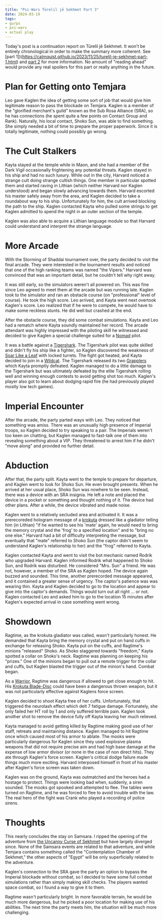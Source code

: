 ```yaml
---
title: "Psi-Wars Tūrelil jē Sekhmet Part 3"
date: 2024-03-19
tags:
- gurps
- psi-wars
- actual play
---
```


Today's post is a continuation report on Tūrelil jē Sekhmet. It won't be entirely chronological in order to make the summary more coherent. See [part 1])(https://calmquist.github.io/2023/11/25/turelil-je-sekhmet-part-1.html) and [part 2](https://calmquist.github.io/2024/02/08/turelil-je-sekhmet-part-2.html) for more information. No amount of "reading ahead" would provide any real spoilers for this part or really anything in the future.

# Plan for Getting onto Temjara
Leo gave Kaglen the idea of getting some sort of job that would give him legitimate reason to pass the blockade on Temjara. Kaglen is a member of the "glorified merchant's guild" known as the Sub Rosa Alliance (SRA), so he has connections (he spent quite a few points on Contact Group and Rank). Naturally, his local contact, Shoko Sun, was able to find something. She simply needed a bit of time to prepare the proper paperwork. Since it is totally legitimate, nothing could possibly go wrong.

# The Cult Stalkers
Kayta stayed at the temple while in Maon, and she had a member of the Dark Vigil occasionally frightening any potential threats. Kaglen stayed in his ship and had no such luxury. While out in the city, Harvard noticed a strange cult doing strange cultish things. One member in particular spotted them and started raving in Lithian (which neither Harvard nor Kaglen understood) and began slowly advancing towards them. Harvard escorted his master safely away from the area, and Kaglen decided to take a roundabout way to his ship. Unfortunately for him, the cult arrived blocking the path to the ship. Kaglen contacted Kayta who pulled some strings to get Kaglen admitted to spend the night in an outer section of the temple.

Kaglen was also able to acquire a Lithian language module so that Harvard could understand and interpret the strange language.

# More Arcade
With the Storming of Shaddai tournament over, the party decided to visit the final arcade. They were interested in the tournament results and noticed that one of the high ranking teams was named "the Vipers." Harvard was convinced that was an important detail, but he couldn't tell why right away.

It was still early, so the simulators weren't all powered on. This was fine since Leo agreed to meet them at the arcade but was running late. Kaglen took to the simulator and ran an obstacle course (on "professional" level of course). He took the high score. Leo arrived, and Kayta went next overtook Kaglen's score. Leo realized that if he were to compete, he would have to make some reckless stunts. He did well but crashed at the end.

After the obstacle course, they did some combat simulations. Kayta and Leo had a rematch where Kayta soundly maintained her record. The arcade attendant was highly impressed with the piloting skill he witnessed and decided to give Kaglen a special challenge suited for a [Nomad](http://psi-wars.wikidot.com/nomad-class-modular-corvette) pilot.

It was a battle against a [Tigershark](http://psi-wars.wikidot.com/tigershark-class-assault-corvette). The Tigershark pilot was quite skilled and didn't fly his ship like a fighter, so Kaglen discovered the weakness of [Soar Like a Leaf](http://psi-wars.wikidot.com/wiki:advantages#toc14) with locked turrets. The fight got heated, and Kayta decided to join in a [Wildcat](http://psi-wars.wikidot.com/wildcat-class-fighter). The Tigershark released its two [Grapplers](http://psi-wars.wikidot.com/grappler-class-assault-boat) which Kayta promptly defeated. Kaglen managed to do a little damage to the Tigershark but was ultimately defeated by the elite Tigershark rolling well and winning enough contests to avoid getting shot too much. Kaglen's player also got to learn about dodging rapid fire (he had previously played mostly low tech games).

# Imperial Encounter
After the arcade, the party parted ways with Leo. They noticed that something was amiss. There was an unusually high presence of Imperial troops, so Kaglen decided to try speaking to a pair. The Imperials weren't too keen on chatting, but Kaglen managed to fast-talk one of them into revealing something about a VIP. They threatened to arrest him if he didn't "move along" and provided no further detail.

# Abduction
After that, the party split. Kayta went to the temple to prepare for departure, and Kaglen went to look for Shoko Sun. He even brought presents. When he arrived at her usual place, Shoko Sun was nowhere to be seen. Instead, there was a device with an SRA insignia. He left a note and placed the device in a pocket or something and thought nothing of it. The device had other plans. After a while, the device vibrated and made noise.

Kaglen went to a relatively secluded area and activated it. It was a prerecoreded hologram message of a [krokuta](http://psi-wars.wikidot.com/wiki:krokuta) dressed like a gladiator telling him (in Lithian) "if he wanted to see his 'mate' again, he would need to bring the memory crystal and the 'frog' to a specified location" and to "bring no one else." Harvard had a bit of difficulty interpreting the message, but eventually that "mate" referred to Shoko Sun (the captor didn't seem to understand Kaglen's relationship to her) and the "frog" referred to Kayta.

Kaglen contacted Kayta and went to visit the bot mechanic named Rodrik who upgraded Harvard. Kaglen informed Rodrik what happened to Shoko Sun, and Rodrik was disturbed. He considered "Mrs. Sun" a friend. He was not, however, a member of the SRA as Kaglen hoped. The device again buzzed and sounded. This time, another prerecorded message appeared, and it contained a greater sense of urgency. The captor's patience was was wearing thin. Kayta and Kaglen decided to go to the location and appear to give into the captor's demands. Things would turn out all right ... or not. Kaglen contacted Leo and asked him to go to the location 15 minutes after Kaglen's expected arrival in case something went wrong.

# Showdown
Ragtime, as the krokuta gladiator was called, wasn't particularly honest. He demanded that Kayta bring the memory crystal and put on hand cuffs in exchange for releasing Shoko. Kayta put on the cuffs, and Ragtime's minions "released" Shoko. As Shoko staggered towards "freedom," Kayta spotted a collar on Shoko's neck. Ragtime was planning on keeping his "prizes." One of the minions began to pull out a remote trigger for the collar and cuffs, but Kaglen blasted the trigger out of the minion's hand. Combat began.

As a [Warrior](http://psi-wars.wikidot.com/wiki:warrior), Ragtime was dangerous if allowed to get close enough to hit. His [Krokuta Blade-Disc](http://psi-wars.wikidot.com/wiki:lithian-melee-weapons) could have been a dangerous thrown weapon, but it was not particularly effective against Kaglens force screen.

Kaglen decided to shoot Kayta free of her cuffs. Unfortunately, that triggered the neurolash effect which delt 7 fatigue damage. Fortunately, she only failed her HT roll by 1 and only suffered terrible pain. Kaglen took another shot to remove the device fully off Kayta leaving her much relieved.

Kayta managed to avoid getting killed by Ragtime making good use of her staff, retreats and maintaining distance. Kaglen managed to hit Ragtime once which caused most of his armor to ablate. The mooks were particularly dangerous for Kaglen since they used explosive plasma weapons that did not require precise aim and had high base damage at the expense of low armor divisor (or none in the case of non direct hits). They ate through Kaglen's force screen. Kaglen's critical dodge failure made things much more exciting. Harvard interposed himself in front of his master after Kaglen's force screen was taken down.

Kaglen was on the ground, Kayta was outmatched and the heroes had a hostage to protect. Things were looking bad when, suddenly, a siren sounded. The mooks got spooked and attempted to flee. The tables were turned on Ragtime, and he was forced to flee to avoid trouble with the law. The real hero of the fight was Crank who played a recording of police sirens.

# Thoughts
This nearly concludes the stay on Samsara. I ripped the opening of the adventure from [the Uncanny Curse of Sekhmet](https://1shotadventures.com/use-your-outtakes-the-uncanny-curse-of-sekhmet/) but have largely diverged since. None of the Samsara events are related to that adventure, and while Temjara contains something called the "Contemplation Chamber of Sekhmet," the other aspects of "Egypt" will be only superficially related to the adventure.

Kaglen's connection to the SRA gave the party an option to bypass the Imperial blockade without combat, so I decided to have some full combat simulations rather than simply making skill checks. The players wanted space combat, so I found a way to give it to them.

Ragtime wasn't particularly bright. In more favorable terrain, he would be much more dangerous, but he picked a poor location for making use of his abilities. The next time the party meets him, the situation will be much more challenging.
